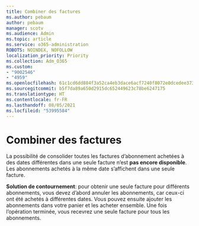 ```yaml
---
title: Combiner des factures
ms.author: pebaum
author: pebaum
manager: scotv
ms.audience: Admin
ms.topic: article
ms.service: o365-administration
ROBOTS: NOINDEX, NOFOLLOW
localization_priority: Priority
ms.collection: Adm_O365
ms.custom:
- "9002546"
- "4959"
ms.openlocfilehash: 61c1cd6dd884f3a52ca4eb3dace6acf7240f8072e0dcedee373097129dbfce57
ms.sourcegitcommit: b5f7da89a650d2915dc652449623c78be6247175
ms.translationtype: HT
ms.contentlocale: fr-FR
ms.lasthandoff: 08/05/2021
ms.locfileid: "53995584"
---
```

# <a name="combine-invoices"></a>Combiner des factures

La possibilité de consolider toutes les factures d’abonnement achetées à des dates différentes dans une seule facture n’est **pas encore disponible**. Les abonnements achetés à la même date s’affichent dans une seule facture.

**Solution de contournement**: pour obtenir une seule facture pour différents abonnements, vous devez d’abord annuler les abonnements, car ceux-ci ont été achetés à différentes dates. Vous pouvez ensuite ajouter les abonnements dans votre panier et les acheter ensemble. Une fois l’opération terminée, vous recevrez une seule facture pour tous les abonnements.
